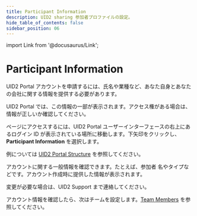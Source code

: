 ```yaml
---
title: Participant Information
description: UID2 sharing 参加者プロファイルの設定。
hide_table_of_contents: false
sidebar_position: 06
---
```


import Link from '@docusaurus/Link';

# Participant Information

UID2 Portal アカウントを申請するには、氏名や業種など、あなた自身とあなたの会社に関する情報を提供する必要があります。

UID2 Portal では、この情報の一部が表示されます。アクセス権がある場合は、情報が正しいか確認してください。

ページにアクセスするには、UID2 Portal ユーザーインターフェースの右上にあるログイン ID が表示されている場所に移動します。下矢印をクリックし、**Participant Information** を選択します。

例については [UID2 Portal Structure](portal-overview.md#uid2-portal-structure) を参照してください。

アカウントに関する一般情報を確認できます。たとえば、<Link href="../ref-info/glossary-uid#gl-sharing-participant">参加者</Link> 名やタイプなどです。アカウント作成時に提供した情報が表示されます。

変更が必要な場合は、UID2 Support まで連絡してください。

アカウント情報を確認したら、次はチームを設定します。[Team Members](team-members.md) を参照してください。
